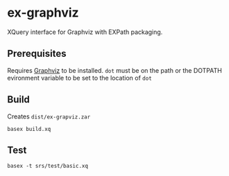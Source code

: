 # ex-graphviz
XQuery interface for Graphviz with EXPath packaging.

## Prerequisites
Requires [Graphviz](http://www.graphviz.org/) to be installed.
 `dot` must be on the path or the DOTPATH evironment variable to be set to the location of `dot`

##  Build
Creates `dist/ex-grapviz.zar`
````
basex build.xq
````
## Test
````
basex -t srs/test/basic.xq
````